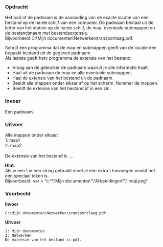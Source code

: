 ### Opdracht

Het pad of de padnaam is de aanduiding van de exacte locatie van een bestand op de harde schijf van een computer. De padnaam bestaat uit de letter van het station op de harde schijf, de map, eventuele submappen en de bestandsnaam met bestandsextensie.   
Bijvoorbeeld C:\Mijn documenten\Netwerken\transportlaag.pdf.

Schrijf een programma dat de map en submappen geeft van de locatie een bepaald bestand uit de gegeven padnaam.  
Als laatste geeft hetv programma de extensie van het bestand:
- Vraag aan de gebruiker de padnaam waaruit je alle informatie haalt.
- Haal uit de padnaam de map en alle eventuele submappen.
- Haal de extensie van het bestand uit de padnaam.
- Beeldt alle mappen onder elkaar af op het scherm. Nummer de mappen.
- Beeldt de extensie van het bestand af in een zin.

### Invoer

Een padnaam.

### Uitvoer

Alle mappen onder elkaar:  
1: map1  
2: map2  
...  
De extensie van het bestand is ....

**Hint**:  
Als je een \ in een string gebruikt moet je een extra \ toevoegen omdat het een speciaal teken is.  
Bijvoorbeeld: var = "c:"\\"Mijn documenten"\\"Afbeeldingen"\\"imoji.png" 

### Voorbeeld

**Invoer**

    C:\Mijn documenten\Netwerken\transportlaag.pdf

**Uitvoer**

    1: Mijn documenten
    2: Netwerken
    De extensie van het bestand is pdf.
